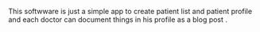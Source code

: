 This softwware is just a simple app to create patient list and patient profile and each doctor can document things in his profile as a blog post .

